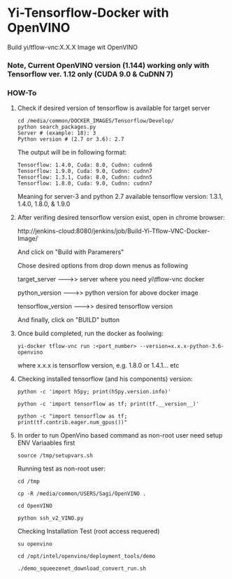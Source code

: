 # Yi-Tensorflow-Docker with OpenVINO

Build yi/tflow-vnc:X.X.X Image wit OpenVINO

### Note, Current OpenVINO version (1.144) working only with Tensorflow ver. 1.12 only (CUDA 9.0 & CuDNN 7)

### HOW-To
1. Check if desired version of tensorflow is available for target server
   ```
   cd /media/common/DOCKER_IMAGES/Tensorflow/Develop/
   python search_packages.py
   Server # (example: 18): 3
   Python version # (2.7 or 3.6): 2.7
   ```
   The output will be in following format:
   ```
   Tensorflow: 1.4.0, Cuda: 8.0, Cudnn: cudnn6
   Tensorflow: 1.9.0, Cuda: 9.0, Cudnn: cudnn7
   Tensorflow: 1.3.1, Cuda: 8.0, Cudnn: cudnn5
   Tensorflow: 1.8.0, Cuda: 9.0, Cudnn: cudnn7
   ```
   Meaning for server-3 and python 2.7 available tensorflow version: 1.3.1, 1.4.0, 1.8.0, & 1.9.0

2. After verifing desired tensorflow version exist, open in chrome browser:

   http://jenkins-cloud:8080/jenkins/job/Build-Yi-Tflow-VNC-Docker-Image/
   
   And click on "Build with Paramerers"
  
   Chose desired options from drop down menus as following

   target_server --->> server where you need yi\tflow-vnc docker
  
   python_version --->> python version for above docker image
  
   tensorflow_version --->> desired tensorflow version
  
   And finally, click on "BUILD" button
  
  3. Once build completed, run the docker as foolwing:
  
     ```
     yi-docker tflow-vnc run :<port_number> --version=x.x.x-python-3.6-openvino
     ```
     where x.x.x is tensorflow version, e.g. 1.8.0 or 1.4.1... etc
  
  4. Checking installed tensorflow (and his components) version:
     ```
     python -c 'import h5py; print(h5py.version.info)' 
     
     python -c 'import tensorflow as tf; print(tf.__version__)'
   
     python -c "import tensorflow as tf; print(tf.contrib.eager.num_gpus())"
     
     ```
     
  5. In order to run OpenVino based command as non-root user need setup ENV Variaables first
     
     ```
     source /tmp/setupvars.sh
     ```
     
     Running test as non-root user:
     
     ```
     cd /tmp
     
     cp -R /media/common/USERS/Sagi/OpenVINO .
     
     cd OpenVINO
     
     python ssh_v2_VINO.py
     
     ```
     
     Checking Installation Test (root access requered)
     
     ```
     su openvino
     
     cd /opt/intel/openvino/deployment_tools/demo
     
     ./demo_squeezenet_download_convert_run.sh
     
     ```
     
     
     
  
 
